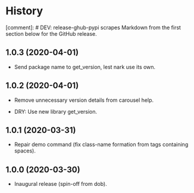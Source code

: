 # History

[comment]: # DEV: release-ghub-pypi scrapes Markdown from the first section below for the GitHub release.

## 1.0.3 (2020-04-01)

- Send package name to get_version, lest nark use its own.

## 1.0.2 (2020-04-01)

- Remove unnecessary version details from carousel help.

- DRY: Use new library get_version.

## 1.0.1 (2020-03-31)

- Repair demo command (fix class-name formation from tags containing spaces).

## 1.0.0 (2020-03-30)

- Inaugural release (spin-off from dob).

